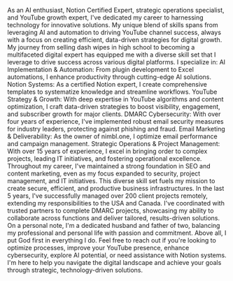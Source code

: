 As an AI enthusiast, Notion Certified Expert, strategic operations specialist, and YouTube growth expert, I've dedicated my career to harnessing technology for innovative solutions. My unique blend of skills spans from leveraging AI and automation to driving YouTube channel success, always with a focus on creating efficient, data-driven strategies for digital growth. My journey from selling dash wipes in high school to becoming a multifaceted digital expert has equipped me with a diverse skill set that I leverage to drive success across various digital platforms. I specialize in: AI Implementation & Automation: From plugin development to Excel automations, I enhance productivity through cutting-edge AI solutions. Notion Systems: As a certified Notion expert, I create comprehensive templates to systematize knowledge and streamline workflows. YouTube Strategy & Growth: With deep expertise in YouTube algorithms and content optimization, I craft data-driven strategies to boost visibility, engagement, and subscriber growth for major clients. DMARC Cybersecurity: With over four years of experience, I've implemented robust email security measures for industry leaders, protecting against phishing and fraud. Email Marketing & Deliverability: As the owner of nimbl.one, I optimize email performance and campaign management. Strategic Operations & Project Management: With over 15 years of experience, I excel in bringing order to complex projects, leading IT initiatives, and fostering operational excellence. Throughout my career, I've maintained a strong foundation in SEO and content marketing, even as my focus expanded to security, project management, and IT initiatives. This diverse skill set fuels my mission to create secure, efficient, and productive business infrastructures. In the last 5 years, I've successfully managed over 200 client projects remotely, extending my responsibilities to the USA and Canada. I've coordinated with trusted partners to complete DMARC projects, showcasing my ability to collaborate across functions and deliver tailored, results-driven solutions. On a personal note, I'm a dedicated husband and father of two, balancing my professional and personal life with passion and commitment. Above all, I put God first in everything I do. Feel free to reach out if you're looking to optimize processes, improve your YouTube presence, enhance cybersecurity, explore AI potential, or need assistance with Notion systems. I'm here to help you navigate the digital landscape and achieve your goals through strategic, technology-driven solutions.